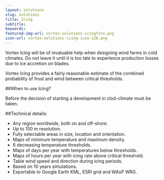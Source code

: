 ```yaml
---
layout: solutions
slug: solutions
title: Icing
subtitle:
keywords: 
featured-img-url: vortex-solutions-icingfoto.png
icon-url: vortex-solutions-icing-icon-128.png
---
```


<p class="lead">Vortex Icing will be of invaluable help when designing wind farms in cold climates. Do not leave it until it is too late to experience production losses due to ice accretion on blades.</p>

Vortex Icing provides a fairly reasonable estimate of the combined probability of frost and wind between critical thresholds.

##When to use Icing?

Before the decision of starting a development in clod-climate must be taken.

##Technical details:

- Any region worldwide, both on and off-shore.
- Up to 100 m resolution.
- Fully selectable areas in size, location and orientation.
- Maps of minimum temperature and maximum density.
- 6 decreasing temperature thresholds.
- Maps of days per year with temperatures below thresholds.
- Maps of hours per year with icing rate above critical threshold.
- Table wind speed and direction during icing periods.
- Based on 10 years simulations.
- Exportable to Google Earth KML, ESRI grid and WAsP WRG.